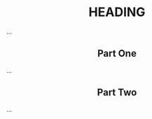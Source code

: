 <h1 align="center">
HEADING
</h1>

...

<h2 align="center">
Part One 
</h2>
...

<br>
<h2 align="center">
Part Two 
</h2>
...